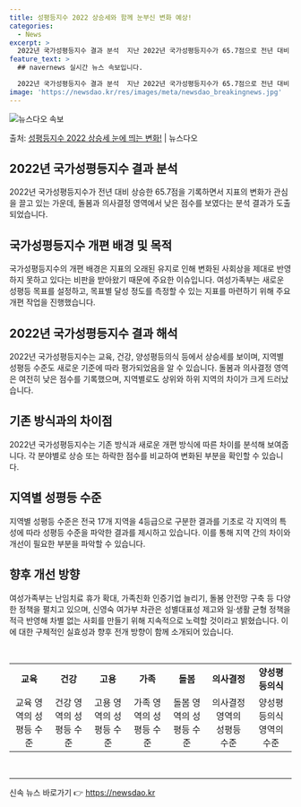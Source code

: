 ```yaml
---
title: 성평등지수 2022 상승세와 함께 눈부신 변화 예상!
categories:
  - News
excerpt: >
  2022년 국가성평등지수 결과 분석  지난 2022년 국가성평등지수가 65.7점으로 전년 대비 상승 추세를 …
feature_text: >
  ## navernews 실시간 뉴스 속보입니다.

  2022년 국가성평등지수 결과 분석  지난 2022년 국가성평등지수가 65.7점으로 전년 대비 상승 추세를 …
image: 'https://newsdao.kr/res/images/meta/newsdao_breakingnews.jpg'
---
```


![뉴스다오 속보](https://newsdao.kr/res/images/meta/newsdao_breakingnews.jpg)

<p>출처: <a href="https://newsdao.kr/4135" rel="dofollow">성평등지수 2022 상승세 눈에 띄는 변화!</a> | 뉴스다오</p>

<h2 data-ke-size="size26">2022년 국가성평등지수 결과 분석</h2>
2022년 국가성평등지수가 전년 대비 상승한 65.7점을 기록하면서 지표의 변화가 관심을 끌고 있는 가운데, 돌봄과 의사결정 영역에서 낮은 점수를 보였다는 분석 결과가 도출되었습니다.

<h2 data-ke-size="size26">국가성평등지수 개편 배경 및 목적</h2>
국가성평등지수의 개편 배경은 지표의 오래된 유지로 인해 변화된 사회상을 제대로 반영하지 못하고 있다는 비판을 받아왔기 때문에 주요한 이슈입니다. 여성가족부는 새로운 성평등 목표를 설정하고, 목표별 달성 정도를 측정할 수 있는 지표를 마련하기 위해 주요 개편 작업을 진행했습니다.

<h2 data-ke-size="size26">2022년 국가성평등지수 결과 해석</h2>
2022년 국가성평등지수는 교육, 건강, 양성평등의식 등에서 상승세를 보이며, 지역별 성평등 수준도 새로운 기준에 따라 평가되었음을 알 수 있습니다. 돌봄과 의사결정 영역은 여전히 낮은 점수를 기록했으며, 지역별로도 상위와 하위 지역의 차이가 크게 드러났습니다.

<h2 data-ke-size="size26">기존 방식과의 차이점</h2>
2022년 국가성평등지수는 기존 방식과 새로운 개편 방식에 따른 차이를 분석해 보여줍니다. 각 분야별로 상승 또는 하락한 점수를 비교하여 변화된 부분을 확인할 수 있습니다.

<h2 data-ke-size="size26">지역별 성평등 수준</h2>
지역별 성평등 수준은 전국 17개 지역을 4등급으로 구분한 결과를 기초로 각 지역의 특성에 따라 성평등 수준을 파악한 결과를 제시하고 있습니다. 이를 통해 지역 간의 차이와 개선이 필요한 부분을 파악할 수 있습니다.

<h2 data-ke-size="size26">향후 개선 방향</h2>
여성가족부는 난임치료 휴가 확대, 가족친화 인증기업 늘리기, 돌봄 안전망 구축 등 다양한 정책을 펼치고 있으며, 신영숙 여가부 차관은 성별대표성 제고와 일·생활 균형 정책을 적극 반영해 차별 없는 사회를 만들기 위해 지속적으로 노력할 것이라고 밝혔습니다. 이에 대한 구체적인 실효성과 향후 전개 방향이 함께 소개되어 있습니다.
<p data-ke-size="size16">&nbsp;</p>

<table>
  <tbody>
    <tr>
      <td style="text-align: center; height: 17px;"><b>교육</b></td>
      <td style="text-align: center; height: 17px;"><b>건강</b></td>
      <td style="text-align: center; height: 17px;"><b>고용</b></td>
      <td style="text-align: center; height: 17px;"><b>가족</b></td>
      <td style="text-align: center; height: 17px;"><b>돌봄</b></td>
      <td style="text-align: center; height: 17px;"><b>의사결정</b></td>
      <td style="text-align: center; height: 17px;"><b>양성평등의식</b></td>
    </tr>
    <tr>
      <td style="text-align: center; height: 17px;">교육 영역의 성평등 수준</td>
      <td style="text-align: center; height: 17px;">건강 영역의 성평등 수준</td>
      <td style="text-align: center; height: 17px;">고용 영역의 성평등 수준</td>
      <td style="text-align: center; height: 17px;">가족 영역의 성평등 수준</td>
      <td style="text-align: center; height: 17px;">돌봄 영역의 성평등 수준</td>
      <td style="text-align: center; height: 17px;">의사결정 영역의 성평등 수준</td>
      <td style="text-align: center; height: 17px;">양성평등의식 영역의 수준</td>
    </tr>
  </tbody>
</table>
<p data-ke-size="size16">&nbsp;</p>

<hr>

신속 뉴스 바로가기 👉 <a href="https://newsdao.kr" rel="dofollow">https://newsdao.kr</a>


